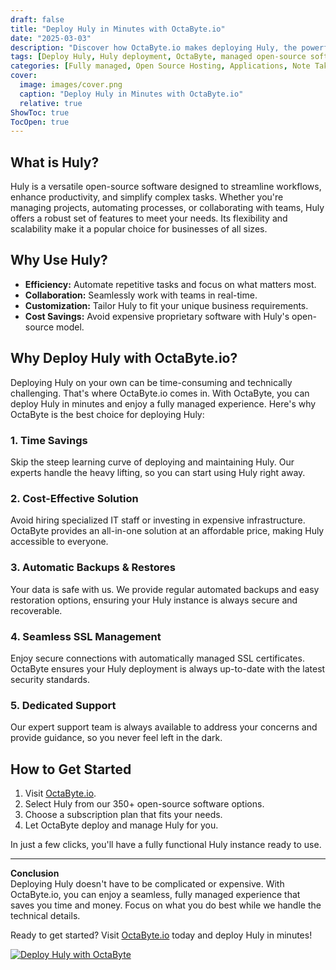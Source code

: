 ```yaml
---
draft: false
title: "Deploy Huly in Minutes with OctaByte.io"
date: "2025-03-03"
description: "Discover how OctaByte.io makes deploying Huly, the powerful open-source software, effortless and hassle-free. Save time, reduce costs, and enjoy fully managed services with automatic backups, SSL management, and expert support."
tags: [Deploy Huly, Huly deployment, OctaByte, managed open-source software, Huly benefits, time-saving software deployment, cost-effective Huly hosting, automatic backups, SSL management, open-source software support]
categories: [Fully managed, Open Source Hosting, Applications, Note Taking, Project Management]
cover:
  image: images/cover.png
  caption: "Deploy Huly in Minutes with OctaByte.io"
  relative: true
ShowToc: true
TocOpen: true
---
```



## What is Huly?  

Huly is a versatile open-source software designed to streamline workflows, enhance productivity, and simplify complex tasks. Whether you're managing projects, automating processes, or collaborating with teams, Huly offers a robust set of features to meet your needs. Its flexibility and scalability make it a popular choice for businesses of all sizes.

## Why Use Huly?  

- **Efficiency:** Automate repetitive tasks and focus on what matters most.  
- **Collaboration:** Seamlessly work with teams in real-time.  
- **Customization:** Tailor Huly to fit your unique business requirements.  
- **Cost Savings:** Avoid expensive proprietary software with Huly's open-source model.  

## Why Deploy Huly with OctaByte.io?  

Deploying Huly on your own can be time-consuming and technically challenging. That's where OctaByte.io comes in. With OctaByte, you can deploy Huly in minutes and enjoy a fully managed experience. Here's why OctaByte is the best choice for deploying Huly:  

### 1. **Time Savings**  
Skip the steep learning curve of deploying and maintaining Huly. Our experts handle the heavy lifting, so you can start using Huly right away.  

### 2. **Cost-Effective Solution**  
Avoid hiring specialized IT staff or investing in expensive infrastructure. OctaByte provides an all-in-one solution at an affordable price, making Huly accessible to everyone.  

### 3. **Automatic Backups & Restores**  
Your data is safe with us. We provide regular automated backups and easy restoration options, ensuring your Huly instance is always secure and recoverable.  

### 4. **Seamless SSL Management**  
Enjoy secure connections with automatically managed SSL certificates. OctaByte ensures your Huly deployment is always up-to-date with the latest security standards.  

### 5. **Dedicated Support**  
Our expert support team is always available to address your concerns and provide guidance, so you never feel left in the dark.  

## How to Get Started  

1. Visit [OctaByte.io](https://octabyte.io).  
2. Select Huly from our 350+ open-source software options.  
3. Choose a subscription plan that fits your needs.  
4. Let OctaByte deploy and manage Huly for you.  

In just a few clicks, you'll have a fully functional Huly instance ready to use.  

---

**Conclusion**  
Deploying Huly doesn't have to be complicated or expensive. With OctaByte.io, you can enjoy a seamless, fully managed experience that saves you time and money. Focus on what you do best while we handle the technical details.  

Ready to get started? Visit [OctaByte.io](https://octabyte.io) today and deploy Huly in minutes!

[![Deploy Huly with OctaByte](/images/deploy-on-octabyte.png)](https://octabyte.io/fully-managed-open-source-services/applications/note-taking/huly)